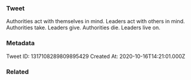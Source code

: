 ### Tweet
Authorities act with themselves in mind. Leaders act with others in mind. Authorities take. Leaders give. Authorities die. Leaders live on.

### Metadata
Tweet ID: 1317108289809895429
Created At: 2020-10-16T14:21:01.000Z

### Related

